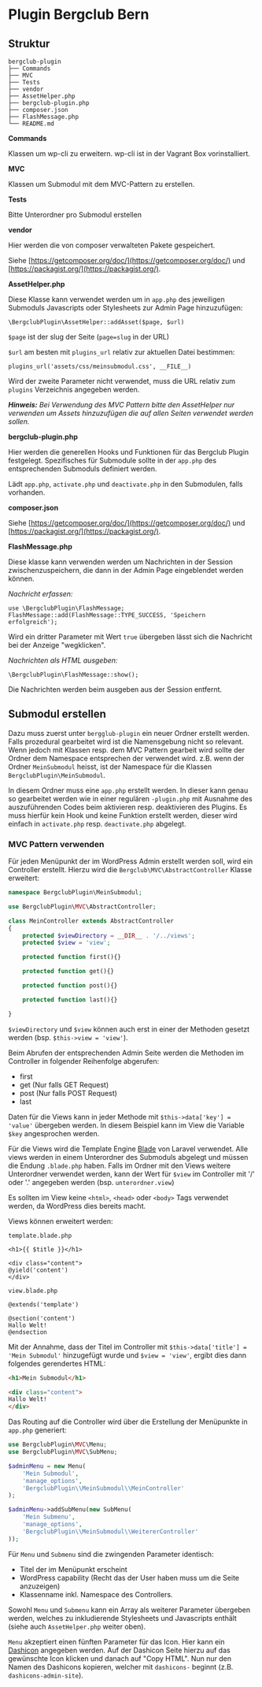 # Plugin Bergclub Bern

## Struktur
```
bergclub-plugin
├── Commands
├── MVC
├── Tests
├── vendor
├── AssetHelper.php
├── bergclub-plugin.php
├── composer.json
├── FlashMessage.php
└── README.md
```

**Commands**

Klassen um wp-cli zu erweitern. wp-cli ist in der Vagrant Box vorinstalliert.

**MVC**

Klassen um Submodul mit dem MVC-Pattern zu erstellen.

**Tests**

Bitte Unterordner pro Submodul erstellen

**vendor**

Hier werden die von composer verwalteten Pakete gespeichert.

Siehe [https://getcomposer.org/doc/](https://getcomposer.org/doc/) und [https://packagist.org/](https://packagist.org/).

**AssetHelper.php**

Diese Klasse kann verwendet werden um in `app.php` des jeweiligen Submoduls Javascripts oder Stylesheets zur Admin Page
hinzuzufügen:

```
\BergclubPlugin\AssetHelper::addAsset($page, $url)
```

`$page` ist der slug der Seite (`page=slug` in der URL)

`$url` am besten mit `plugins_url` relativ zur aktuellen Datei bestimmen:
   
```
plugins_url('assets/css/meinsubmodul.css', __FILE__)
```
Wird der zweite Parameter nicht verwendet, muss die URL relativ zum `plugins` Verzeichnis angegeben werden.

***Hinweis:** Bei Verwendung des MVC Pattern bitte den AssetHelper nur verwenden um Assets hinzuzufügen die auf allen
Seiten verwendet werden sollen.*


**bergclub-plugin.php**

Hier werden die generellen Hooks und Funktionen für das Bergclub Plugin festgelegt.
Spezifisches für Submodule sollte in der `app.php` des entsprechenden Submoduls definiert werden.

Lädt `app.php`, `activate.php` und `deactivate.php` in den Submodulen, falls vorhanden.

**composer.json**

Siehe [https://getcomposer.org/doc/](https://getcomposer.org/doc/) und [https://packagist.org/](https://packagist.org/).

**FlashMessage.php**

Diese klasse kann verwenden werden um Nachrichten in der Session zwischenzuspeichern, die dann in der Admin Page
eingeblendet werden können.

*Nachricht erfassen:*
```
use \BergclubPlugin\FlashMessage;
FlashMessage::add(FlashMessage::TYPE_SUCCESS, 'Speichern erfolgreich');
```
Wird ein dritter Parameter mit Wert `true` übergeben lässt sich die Nachricht bei der Anzeige "wegklicken".

*Nachrichten als HTML ausgeben:*
```
\BergclubPlugin\FlashMessage::show();
```
Die Nachrichten werden beim ausgeben aus der Session entfernt.

## Submodul erstellen

Dazu muss zuerst unter `bergglub-plugin` ein neuer Ordner erstellt werden.
Falls prozedural gearbeitet wird ist die Namensgebung nicht so relevant. Wenn jedoch mit Klassen resp. dem MVC Pattern
gearbeit wird sollte der Ordner dem Namespace entsprechen der verwendet wird. z.B. wenn der Ordner `MeinSubmodul` heisst,
ist der Namespace für die Klassen `BergclubPlugin\MeinSubmodul`.

In diesem Ordner muss eine `app.php` erstellt werden. In dieser kann genau so gearbeitet werden wie in einer regulären
`-plugin.php` mit Ausnahme des auszuführenden Codes beim aktivieren resp. deaktivieren des Plugins. Es muss hierfür kein
Hook und keine Funktion erstellt werden, dieser wird einfach in `activate.php` resp. `deactivate.php` abgelegt.

### MVC Pattern verwenden
Für jeden Menüpunkt der im WordPress Admin erstellt werden soll, wird ein Controller erstellt. Hierzu wird die
`Bergclub\MVC\AbstractController` Klasse erweitert:

```php
namespace BergclubPlugin\MeinSubmodul;

use BergclubPlugin\MVC\AbstractController;

class MeinController extends AbstractController
{
    protected $viewDirectory = __DIR__ . '/../views';
    protected $view = 'view';

    protected function first(){}

    protected function get(){}

    protected function post(){}

    protected function last(){}

}
```

`$viewDirectory` und `$view` können auch erst in einer der Methoden gesetzt werden (bsp. `$this->view = 'view'`).

Beim Abrufen der entsprechenden Admin Seite werden die Methoden im Controller in folgender Reihenfolge abgerufen:

* first
* get (Nur falls GET Request)
* post (Nur falls POST Request)
* last

Daten für die Views kann in jeder Methode mit `$this->data['key'] = 'value'` übergeben werden.
In diesem Beispiel kann im View die Variable `$key` angesprochen werden.

Für die Views wird die Template Engine [Blade](https://laravel.com/docs/5.4/blade) von Laravel verwendet.
Alle views werden in einem Unterordner des Submoduls abgelegt und müssen die Endung `.blade.php` haben.
Falls im Ordner mit den Views weitere Unterordner verwendet werden, kann der Wert für `$view` im Controller mit '/' oder
 '.' angegeben werden (bsp. `unterordner.view`)

Es sollten im View keine `<html>`, `<head>` oder `<body>` Tags verwendet werden, da WordPress dies bereits macht.

Views können erweitert werden:

`template.blade.php`
```
<h1>{{ $title }}</h1>

<div class="content">
@yield('content')
</div>
```

`view.blade.php`
```
@extends('template')

@section('content')
Hallo Welt!
@endsection
```
 
Mit der Annahme, dass der Titel im Controller mit `$this->data['title'] = 'Mein Submodul'` hinzugefügt wurde und
`$view = 'view'`, ergibt dies
dann folgendes gerendertes HTML:
```html
<h1>Mein Submodul</h1>

<div class="content">
Hallo Welt!
</div>
```

Das Routing auf die Controller wird über die Erstellung der Menüpunkte in `app.php` generiert:

```php
use BergclubPlugin\MVC\Menu;
use BergclubPlugin\MVC\SubMenu;

$adminMenu = new Menu(
    'Mein Submodul',
    'manage_options',
    'BergclubPlugin\\MeinSubmodul\\MeinController'
);

$adminMenu->addSubMenu(new SubMenu(
    'Mein Submenu',
    'manage_options',
    'BergclubPlugin\\MeinSubmodul\\WeitererController'
));
```

Für `Menu` und `Submenu` sind die zwingenden Parameter identisch:
* Titel der im Menüpunkt erscheint
* WordPress capability (Recht das der User haben muss um die Seite anzuzeigen)
* Klassenname inkl. Namespace des Controllers.

Sowohl `Menu` und `Submenu` kann ein Array als weiterer Parameter übergeben werden, welches zu inkludierende Stylesheets
und Javascripts enthält (siehe auch `AssetHelper.php` weiter oben).

`Menu` akzeptiert einen fünften Parameter für das Icon. Hier kann ein
[Dashicon](https://developer.wordpress.org/resource/dashicons/) angegeben werden. Auf der Dashicon Seite hierzu auf das
gewünschte Icon klicken und danach auf "Copy HTML". Nun nur den Namen des Dashicons kopieren, welcher mit `dashicons-`
beginnt (z.B. `dashicons-admin-site`).
